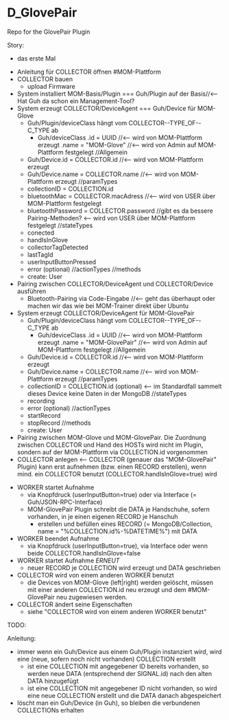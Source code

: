 # D_GlovePair
Repo for the GlovePair Plugin

Story:
* das erste Mal
- Anleitung für COLLECTOR öffnen #MOM-Plattform
- COLLECTOR bauen
  - upload Firmware
- System installiert MOM-Basis/Plugin === Guh/Plugin auf der Basis//<-- Hat Guh da schon ein Management-Tool?
- System erzeugt COLLECTOR/DeviceAgent === Guh/Device für MOM-Glove
  - Guh/Plugin/deviceClass hängt vom COLLECTOR--TYPE_OF--C_TYPE ab
    - Guh/deviceClass
      .id = UUID //<-- wird von MOM-Plattform erzeugt
      .name = "MOM-Glove" //<-- wird von Admin auf MOM-Plattform festgelegt
  //Allgemein
  - Guh/Device.id = COLLECTOR.id //<-- wird von MOM-Plattform erzeugt
  - Guh/Device.name = COLLECTOR.name //<-- wird von MOM-Plattform erzeugt
  //paramTypes
  - collectionID = COLLECTION.id
  - bluetoothMac = COLLECTOR.macAdress //<-- wird von USER über MOM-Plattform festgelegt
  - bluetoothPassword = COLLECTOR.password //gibt es da bessere Pairing-Methoden? <-- wird von USER über MOM-Plattform festgelegt
  //stateTypes
  - conected
  - handIsInGlove
  - collectorTagDetected
  - lastTagId
  - userInputButtonPressed
  - error (optional)
  //actionTypes
  //methods
  - create: User
- Pairing zwischen COLLECTOR/DeviceAgent und COLLECTOR/Device ausführen
  - Bluetooth-Pairing via Code-Eingabe //<-- geht das überhaupt oder machen wir das wie bei MOM-Trainer direkt über Ubuntu
- System erzeugt COLLECTOR/DeviceAgent für MOM-GlovePair
  - Guh/Plugin/deviceClass hängt vom COLLECTOR--TYPE_OF--C_TYPE ab
    - Guh/deviceClass
      .id = UUID //<-- wird von MOM-Plattform erzeugt
      .name = "MOM-GlovePair" //<-- wird von Admin auf MOM-Plattform festgelegt
  //Allgemein
  - Guh/Device.id = COLLECTOR.id //<-- wird von MOM-Plattform erzeugt
  - Guh/Device.name =  COLLECTOR.name //<-- wird von MOM-Plattform erzeugt
  //paramTypes
  - collectionID = COLLECTION.id (optional) <-- im Standardfall sammelt dieses Device keine Daten in der MongoDB
  //stateTypes
  - recording
  - error (optional)
  //actionTypes
  - startRecord
  - stopRecord
  //methods
  - create: User
- Pairing zwischen MOM-Glove und MOM-GlovePair. Die Zuordnung zwischen COLLECTOR und Hand des HOSTs wird nicht im Plugin, sondern auf der MOM-Plattform via COLLECTION.id vorgenommen
- COLLECTOR anlegen <-- COLLECTOR (genauer das "MOM-GlovePair" Plugin) kann erst aufnehmen (bzw. einen RECORD erstellen), wenn mind. ein COLLECTOR benutzt (COLLECTOR.handIsInGlove=true) wird
* WORKER startet Aufnahme
  - via Knopfdruck (userInputButton=true) oder via Interface (= Guh/JSON-RPC-Interface)
  - MOM-GlovePair Plugin schreibt die DATA je Handschuhe, sofern vorhanden, in je einen eigenen RECORD je Hanschuh
    - erstellen und befüllen eines RECORD (= MongoDB/Collection, name = "%COLLECTION.id%-%DATETIME%") mit DATA
* WORKER beendet Aufnahme
  - via Knopfdruck (userInputButton=true), via Interface oder wenn beide COLLECTOR.handIsInGlove=false
* WORKER startet Aufnahme _ERNEUT_
  - neuer RECORD je COLLECTION wird erzeugt und DATA geschrieben
* COLLECTOR wird von einem anderen WORKER benutzt
  - die Devices von MOM-Glove (left|right) werden gelöscht, müssen mit einer anderen COLLECTION.id neu erzeugt und dem #MOM-GlovePair neu zugewiesen  werden.
* COLLECTOR ändert seine Eigenschaften
  - siehe "COLLECTOR wird von einem anderen WORKER benutzt"


TODO:

Anleitung:
- immer wenn ein Guh/Device aus einem Guh/Plugin instanziert wird,
wird eine (neue, sofern noch nicht vorhanden) COLLECTION erstellt
  - ist eine COLLECTION mit angegebener ID bereits vorhanden,
    so werden neue DATA (entsprechend der SIGNAL.id) nach den alten
    DATA hinzugefügt
  - ist eine COLLECTION mit angegebener ID nicht vorhanden,
    so wird eine neue COLLECTION erstellt und die DATA danach
    abgespeichert
- löscht man ein Guh/Device (in Guh), so bleiben die verbundenen
COLLECTIONs erhalten
